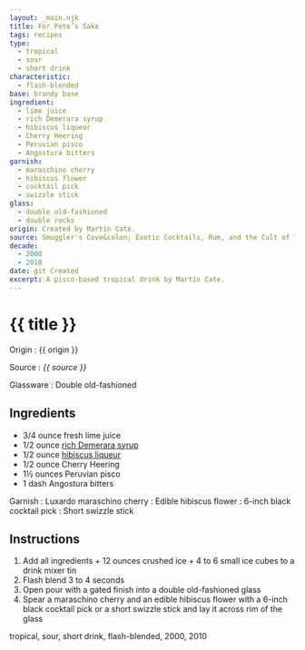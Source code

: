 ```yaml
---
layout: _main.njk
title: For Pete’s Sake
tags: recipes
type:
  - tropical
  - sour
  - short drink
characteristic:
  - flash-blended
base: brandy base
ingredient:
  - lime juice
  - rich Demerara syrup
  - hibiscus liqueur
  - Cherry Heering
  - Peruvian pisco
  - Angostura bitters
garnish:
  - maraschino cherry
  - hibiscus flower
  - cocktail pick
  - swizzle stick
glass:
  - double old-fashioned
  - double rocks
origin: Created by Martin Cate.
source: Smuggler's Cove&colon; Exotic Cocktails, Rum, and the Cult of Tiki
decade:
  - 2000
  - 2010
date: git Created
excerpt: A pisco-based tropical drink by Martin Cate.
---
```

<!-- markdownlint-disable MD025 -->
# {{ title }}
<!-- markdownlint-enable MD025 -->

Origin
  : {{ origin }}

Source
  : <cite><span data-pagefind-filter="Source">{{ source }}</span></cite>

Glassware
  : <span data-pagefind-filter="Glassware">Double old-fashioned</span>

## Ingredients

* 3/4 ounce fresh lime juice
* 1/2 ounce [rich Demerara syrup](/mixes/2-1-simple-syrup)
* 1/2 ounce [hibiscus liqueur](/mixes/hibiscus-liqueur)
* 1/2 ounce Cherry Heering
* 1&frac12; ounces Peruvian pisco
* 1 dash Angostura bitters

Garnish
  : <span data-pagefind-filter="Garnish">Luxardo maraschino cherry</span>
  : <span data-pagefind-filter="Garnish">Edible hibiscus flower</span>
  : 6-inch black cocktail pick
  : Short swizzle stick

## Instructions

1. Add all ingredients + 12 ounces crushed ice + 4 to 6 small ice cubes to a drink mixer tin
2. Flash blend 3 to 4 seconds
3. Open pour with a gated finish into a double old-fashioned glass
4. Spear a maraschino cherry and an edible hibiscus flower with a 6-inch black cocktail pick or a short swizzle stick and lay it across rim of the glass

<div
  class="sr-only"
  data-cat[0]="Drink"
  data-type[0]="Tropical"
  data-type[1]="Sour"
  data-type[2]="Short drink"
  data-char[0]="Flash-blended"
  data-base[0]="Brandy"
  data-ingredient[0]="Lime juice"
  data-ingredient[1]="Rich Demerara syrup"
  data-ingredient[2]="Hibiscus liqueur"
  data-ingredient[3]="Cherry Heering"
  data-ingredient[4]="Pisco"
  data-ingredient[5]="Pisco, Peruvian"
  data-ingredient[6]="Angostura bitters"
  data-pantry[0]="Edible hibiscus flower"
  data-pantry[1]="Maraschino cherry"
  data-pantry[2]="Luxardo maraschino cherry"
  data-juice[0]="Lime juice"
  data-syrup[0]="Rich Demerara syrup"
  data-liquor[0]="Hibiscus liqueur"
  data-liquor[1]="Cherry Heering"
  data-liquor[2]="Pisco"
  data-liquor[3]="Pisco, Peruvian"
  data-bitters[0]="Angostura bitters"
  data-origin[0]="Martin Cate"
  data-glass[0]="Double rocks"
  data-garnish[0]="Maraschino cherry"
  data-garnish[1]="Swizzle stick"
  data-garnish[2]="Swizzle stick, short"
  data-garnish[3]="Cocktail pick"
  data-garnish[4]="Cocktail pick, black, 6-inch"
  data-decade[0]="2000"
  data-decade[1]="2010"
  data-pagefind-filter="
    Category[data-cat[0]],
    Type[data-type[0]],
    Type[data-type[1]],
    Type[data-type[2]],
    Characteristic[data-char[0]],
    Base[data-base[0]],
    Ingredient[data-ingredient[0]],
    Ingredient[data-ingredient[1]],
    Ingredient[data-ingredient[2]],
    Ingredient[data-ingredient[3]],
    Ingredient[data-ingredient[4]],
    Ingredient[data-ingredient[5]],
    Ingredient[data-ingredient[6]],
    Pantry[data-pantry[0]],
    Pantry[data-pantry[1]],
    Pantry[data-pantry[2]],
    Juice[data-juice[0]],
    Syrup[data-syrup[0]],
    Liquor[data-liquor[0]],
    Liquor[data-liquor[1]],
    Liquor[data-liquor[2]],
    Liquor[data-liquor[3]],
    Bitters[data-bitters[0]],
    Origin[data-origin[0]],
    Glassware[data-glass[0]],
    Garnish[data-garnish[0]],
    Garnish[data-garnish[1]],
    Garnish[data-garnish[2]],
    Garnish[data-garnish[3]],
    Garnish[data-garnish[4]],
    Decade[data-decade[0]],
    Decade[data-decade[1]]
  "
>
</div>

<div class="keywords" aria-hidden>tropical, sour, short drink, flash-blended, 2000, 2010</div>
